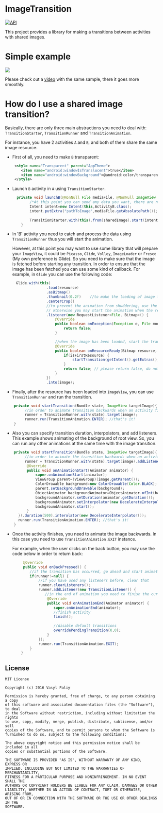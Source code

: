 # ImageTransition
[![API](https://img.shields.io/badge/API-12%2B-blue.svg?style=flat)](https://android-arsenal.com/api?level=12) 

This project provides a library for making a transitions between activities with shared images.

# Simple example #
![](https://github.com/vpaliyX/ImageTransition/blob/master/art/ezgif.com-video-to-gif%20(4).gif)

Please check out a [video](https://www.youtube.com/watch?v=ybzTDJHUrSo) with the same sample, there it goes more smoothly.

# How do I use a shared image transition? #

Basically, there are only three main abstractions you need to deal with: `TransitionStarter`, `TransitionRunner` and `TransitionAnimation`.

For instance, you have 2 activities `A` and `B`, and both of them share the same image resource.

 * First of all, you need to make `B` transparent:
 
    ```xml
     <style name="Transparent" parent="AppTheme">
        <item name="android:windowIsTranslucent">true</item>
        <item name="android:windowBackground">@android:color/transparent</item>
     </style>
    ```

* Launch `B` activity in `A` using `TransitionStarter`.

    ```java
      private void launchB(@NonNull File mediaFile, @NonNull ImageView sharedImage) {
            /*At this point you can send any data you want, there are no restrictions*/
            Intent intent=new Intent(this,ActivityB.class);
            intent.putExtra("pathToImage",mediaFile.getAbsolutePath());
        
            TransitionStarter.with(this).from(sharedImage).start(intent); //that's it!
        }
    ```
 
 * In 'B' activity you need to catch and process the data using `TransitionRunner` thus you will start the animation.
 
    However, at this point you may want to use some library that will prepare your `ImageView`, 
    it could be `Picasso`, `Glide`, `Volley`, `ImageLoader` or `Fresco` (My own preference is Glide).
    So you need to make sure that the image is fetched before starting any transition. In order to ensure that the image has been 
     fetched you can use some kind of callback. For example, in `Glide` you can use the following code:
 ```java
      Glide.with(this)
                    .load(resource)
                    .asBitmap()
                    .thumbnail(0.2f)    //to make the loading of image faster
                    .centerCrop()
                    //to prevent the animation from shuddering, use the listener to track when the image is ready,
                    // otherwise you may start the animation when the resource hasn't been loaded yet
                    .listener(new RequestListener<File, Bitmap>() {
                        @Override
                        public boolean onException(Exception e, File model, Target<Bitmap> target, boolean isFirstResource) {
                            return false;
                        }

                        //when the image has been loaded, start the transition
                        @Override
                        public boolean onResourceReady(Bitmap resource, File model, Target<Bitmap> target, boolean isFromMemoryCache, boolean isFirstResource) {
                            if(isFirstResource) {
                                startTransition(getIntent().getExtras(),image); //pass the data and `ImageView`
                            }
                            return false; // please return false, do not return true
                        }
                    })
                    .into(image);
 ```
 
 * Finally, after the resource has been loaded into `ImageView`, you can use `TransitionRunner` and run the transition.
 
  ```java
      private void startTransition(Bundle state, ImageView targetImage){
           //in order to animate transition backwards when an activity finishes, save created instance as global variable
           runner = TransitionRunner.with(state).target(image);
           runner.run(TransitionAnimation.ENTER); //that's it!
      }
  ```
  
  * Also you can specify transition duration, interpolators, and add listeners.
      This example shows animating of the background of root view.
      So, you can run any other animations at the same time with the image transition.
      
  ```java
      private void startTransition(Bundle state, ImageView targetImage){
           //in order to animate the transition backwards when an activity finishes, save created instance as global variable
           runner = TransitionRunner.with(state).target(image).addListener(new TransitionListener() {
            @Override
            public void onAnimationStart(Animator animator) {
                super.onAnimationStart(animator);
                ViewGroup parent=(ViewGroup)(image.getParent());
                ColorDrawable background=new ColorDrawable(Color.BLACK);
                parent.setBackgroundDrawable(background);
                ObjectAnimator backgroundAnimator=ObjectAnimator.ofInt(background,"alpha",0,255);
                backgroundAnimator.setDuration(animator.getDuration());
                backgroundAnimator.setInterpolator(new DecelerateInterpolator());
                backgroundAnimator.start();
            }
        }).duration(500).interolator(new DecelerateInterpolator());
        runner.run(TransitionAnimation.ENTER); //that's it!
      }
  ```
  
 * Once the activity finishes, you need to animate the image backwards.
     In this case you need to use `TransitionAnimation.EXIT` instance.
     
     For example, when the user clicks on the back button, you may use the code below in order to return back:
    ```java
         @Override
         public void onBackPressed() {           
            //if the transition has occurred, go ahead and start animating the image backwards
            if(runner!=null) {
                //if you have used any listeners before, clear that 
                runner.clearListeners();  
                runner.addListener(new TransitionListener() {
                   //in the end of animation you need to finish the current activity and return back to the caller
                    @Override
                    public void onAnimationEnd(Animator animator) {
                       super.onAnimationEnd(animator);
                       //finish activity
                       finish();
                       
                       //disable default transitions 
                       overridePendingTransition(0,0);
                    }
                });
                runner.run(TransitionAnimation.EXIT);
            }
        }
   ```

## License ##

``````
MIT License

Copyright (c) 2016 Vasyl Paliy

Permission is hereby granted, free of charge, to any person obtaining a copy
of this software and associated documentation files (the "Software"), to deal
in the Software without restriction, including without limitation the rights
to use, copy, modify, merge, publish, distribute, sublicense, and/or sell
copies of the Software, and to permit persons to whom the Software is
furnished to do so, subject to the following conditions:

The above copyright notice and this permission notice shall be included in all
copies or substantial portions of the Software.

THE SOFTWARE IS PROVIDED "AS IS", WITHOUT WARRANTY OF ANY KIND, EXPRESS OR
IMPLIED, INCLUDING BUT NOT LIMITED TO THE WARRANTIES OF MERCHANTABILITY,
FITNESS FOR A PARTICULAR PURPOSE AND NONINFRINGEMENT. IN NO EVENT SHALL THE
AUTHORS OR COPYRIGHT HOLDERS BE LIABLE FOR ANY CLAIM, DAMAGES OR OTHER
LIABILITY, WHETHER IN AN ACTION OF CONTRACT, TORT OR OTHERWISE, ARISING FROM,
OUT OF OR IN CONNECTION WITH THE SOFTWARE OR THE USE OR OTHER DEALINGS IN THE
SOFTWARE.
``````
